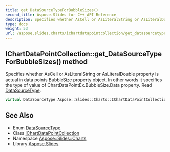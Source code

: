 ```yaml
---
title: get_DataSourceTypeForBubbleSizes()
second_title: Aspose.Slides for C++ API Reference
description: Specifies whether AsCell or AsLiteralString or AsLiteralDouble property is actual in data points BubbleSize property object. In other words it specifies the type of value of ChartDataPointEx.BubbleSize.Data property. Read DataSourceType.
type: docs
weight: 53
url: /aspose.slides.charts/ichartdatapointcollection/get_datasourcetypeforbubblesizes/
---
```

## IChartDataPointCollection::get_DataSourceTypeForBubbleSizes() method


Specifies whether AsCell or AsLiteralString or AsLiteralDouble property is actual in data points BubbleSize property object. In other words it specifies the type of value of ChartDataPointEx.BubbleSize.Data property. Read [DataSourceType](../../datasourcetype/).

```cpp
virtual DataSourceType Aspose::Slides::Charts::IChartDataPointCollection::get_DataSourceTypeForBubbleSizes()=0
```

## See Also

* Enum [DataSourceType](../../datasourcetype/)
* Class [IChartDataPointCollection](../)
* Namespace [Aspose::Slides::Charts](../../)
* Library [Aspose.Slides](../../../)
